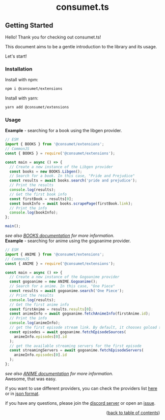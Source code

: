 <h1 align="center">consumet.ts</h1>

## Getting Started

Hello! Thank you for checking out consumet.ts!

This document aims to be a gentle introduction to the library and its usage.

Let's start!

### Installation

Install with npm:

```sh
npm i @consumet/extensions
```

Install with yarn:

```sh
yarn add @consumet/extensions
```

### Usage

**Example** - searching for a book using the libgen provider.

```ts
// ESM
import { BOOKS } from '@consumet/extensions';
// CommonJS
const { BOOKS } = require('@consumet/extensions');

const main = async () => {
  // Create a new instance of the Libgen provider
  const books = new BOOKS.Libgen();
  // Search for a book. In this case, "Pride and Prejudice"
  const results = await books.search('pride and prejudice');
  // Print the results
  console.log(results);
  // Get the first book info
  const firstBook = results[0];
  const bookInfo = await books.scrapePage(firstBook.link);
  // Print the info
  console.log(bookInfo);
};

main();
```

_see also [BOOKS documentation](./books.md#books) for more information._\
**Example** - searching for anime using the gogoanime provider.

```ts
// ESM
import { ANIME } from '@consumet/extensions';
// CommonJS
const { ANIME } = require('@consumet/extensions');

const main = async () => {
  // Create a new instance of the Gogoanime provider
  const gogoanime = new ANIME.Gogoanime();
  // Search for a anime. In this case, "One Piece"
  const results = await gogoanime.search('One Piece');
  // Print the results
  console.log(results);
  // Get the first anime info
  const firstAnime = results.results[0];
  const animeInfo = await gogoanime.fetchAnimeInfo(firstAnime.id);
  // Print the info
  console.log(animeInfo);
  // get the first episode stream link. By default, it chooses goload server.
  const episodes = await gogoanime.fetchEpisodeSources(
    animeInfo.episodes[0].id
  );
  // get the available streaming servers for the first episode
  const streamingServers = await gogoanime.fetchEpisodeServers(
    animeInfo.episodes[0].id
  );
};
```

_see also [ANIME documentation](./anime.md#anime) for more information._\
Awesome, that was easy.

if you want to use different providers, you can check the providers list [here](https://consumet.org/extensions/list/) or in [json format](https://github.com/consumet/providers-status/blob/main/providers-list.json).

if you have any questions, please join the [discord server](https://discord.gg/qTPfvMxzNH) or open an [issue](https://github.com/consumet/extensions/issues).

<p align="end">(<a href="https://github.com/consumet/extensions/blob/master/docs">back to table of contents</a>)</p>
